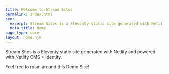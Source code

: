 ```yaml
---
title: Welcome to Stream Sites
permalink: index.html
seo:
  excerpt: Stream Sites is a Eleventy static site generated with Netlify and powered with Netlify CMS + Identity
  meta_title: Home
page_type: core
layout: home.njk
---
```


Stream Sites is a Eleventy static site generated with Netlify and powered with Netlify CMS + Identity.

Feel free to roam around this Demo Site!
